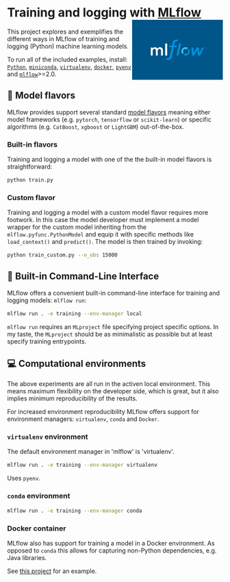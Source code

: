 # Training and logging with [MLflow](https://mlflow.org/) <img src='mlflow.jpeg' align="right" height="140" />

This project explores and exemplifies the different ways in MLflow of training and logging (Python) machine learning models. 

To run all of the included examples, install: [`Python`](https://www.python.org/downloads/), [`miniconda`](https://docs.conda.io/en/latest/miniconda.html), [`virtualenv`](https://pypi.org/project/virtualenv/), [`docker`](https://docs.docker.com/get-docker/), [`pyenv`](https://github.com/pyenv/pyenv) and [`mlflow`](https://pypi.org/project/mlflow/)>=2.0.

## :candy: Model flavors

MLflow provides support several standard [model flavors](https://mlflow.org/docs/latest/models.html#built-in-model-flavors) meaning either model frameworks (e.g. `pytorch`, `tensorflow` or `scikit-learn`) or specific algorithms (e.g. `CatBoost`, `xgboost` or `LightGBM`) out-of-the-box. 

### Built-in flavors

Training and logging a model with one of the the built-in model flavors is straightforward:

```bash
python train.py
```

### Custom flavor

Training and logging a model with a custom model flavor requires more footwork. In this case the model developer must implement a model wrapper for the custom model inheriting from the `mlflow.pyfunc.PythonModel` and equip it with specific methods like `load_context()` and `predict()`. The model is then trained by invoking:

```bash
python train_custom.py --n_obs 15000
```

## :shell: Built-in Command-Line Interface

MLflow offers a convenient built-in command-line interface for training and logging models: `mlflow run`:

```bash
mlflow run . -e training --env-manager local
```

`mlflow run` requires an `MLproject` file specifying project specific options. In my taste, the `MLproject` should be as minimalistic as possible but at least specify training entrypoints.

## :computer: Computational environments

The above experiments are all run in the activen local environment. This means maximum flexibility on the developer side, which is great, but it also implies minimum reproducibility of the results. 

For increased environment reproducibility MLflow offers support for environment managers: `virtualenv`, `conda` and `Docker`.  

### `virtualenv` environment

The default environment manager in 'mlflow' is 'virtualenv'.

```bash
mlflow run . -e training --env-manager virtualenv
```

Uses `pyenv`.

### `conda` environment

```bash
mlflow run . -e training --env-manager conda
```

### Docker container

MLflow also has support for training a model in a Docker environment. As opposed to `conda` this allows for capturing non-Python dependencies, e.g. Java libraries.

See [this project](https://github.com/smaakage85/mlflowdocker) for an example.
